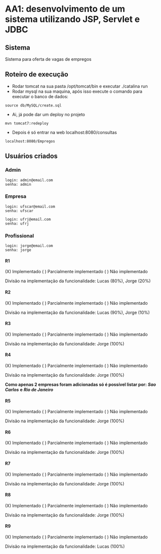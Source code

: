 # AA1: desenvolvimento de um sistema utilizando JSP, Servlet e JDBC

## Sistema 
Sistema para oferta de vagas de empregos 

## Roteiro de execução 

- Rodar tomcat na sua pasta /opt/tomcat/bin e executar ./catalina run <br />
- Rodar mysql na sua maquina, após isso execute o comando para executar o banco de dados:
  
```
source db/MySQL/create.sql
```

- Ai, já pode dar um deploy no projeto
  
```
mvn tomcat7:redeploy
```

- Depois é só entrar na web localhost:8080/consultas

```
localhost:8080/Empregos
```

## Usuários criados
### Admin

```
login: admin@email.com
senha: admin
```
### Empresa

```
login: ufscar@email.com
senha: ufscar
```

```
login: ufrj@email.com
senha: ufrj
```


### Profissional

```
login: jorge@email.com
senha: jorge
```


#### R1

(X) Implementado ( ) Parcialmente implementado ( ) Não implementado

Divisão na implementação da funcionalidade: Lucas (80%), Jorge (20%)


#### R2

(X) Implementado ( ) Parcialmente implementado ( ) Não implementado

Divisão na implementação da funcionalidade: Lucas (90%), Jorge (10%)


#### R3

(X) Implementado ( ) Parcialmente implementado ( ) Não implementado

Divisão na implementação da funcionalidade: Jorge (100%)


#### R4

(X) Implementado ( ) Parcialmente implementado ( ) Não implementado

Divisão na implementação da funcionalidade: Jorge (100%)

**Como apenas 2 empresas foram adicionadas só é possível listar por:** ***Sao Carlos*** **e** ***Rio de Janeiro***

#### R5

(X) Implementado ( ) Parcialmente implementado ( ) Não implementado

Divisão na implementação da funcionalidade: Jorge (100%)


#### R6

(X) Implementado ( ) Parcialmente implementado ( ) Não implementado

Divisão na implementação da funcionalidade: Jorge (100%)


#### R7

(X) Implementado  ( ) Parcialmente implementado ( ) Não implementado

Divisão na implementação da funcionalidade: Jorge (100%)

#### R8

(X) Implementado ( ) Parcialmente implementado ( ) Não implementado

Divisão na implementação da funcionalidade: Jorge (100%)

#### R9

(X) Implementado ( ) Parcialmente implementado ( ) Não implementado

Divisão na implementação da funcionalidade: Lucas (100%)
